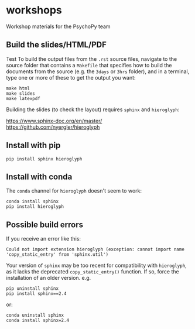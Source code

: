# workshops
Workshop materials for the PsychoPy team

## Build the slides/HTML/PDF

Test To build the output files from the `.rst` source files, navigate to the source folder that contains a `Makefile` that specifies how to build the documents from the source (e.g. the `3days` or `3hrs` folder), and in a terminal, type one or more of these to get the output you want:

    make html
    make slides
    make latexpdf

Building the slides (to check the layout) requires `sphinx` and `hieroglyph`:

https://www.sphinx-doc.org/en/master/
https://github.com/nyergler/hieroglyph

## Install with pip

    pip install sphinx hieroglyph

## Install with conda
The `conda` channel for `hieroglyph` doesn't seem to work:

    conda install sphinx
    pip install hieroglyph

## Possible build errors
If you receive an error like this:

    Could not import extension hieroglyph (exception: cannot import name 'copy_static_entry' from 'sphinx.util')

Your version of `sphinx` may be too recent for compatibility with `hieroglyph`, as it lacks the deprecated `copy_static_entry()` function. If so, force the installation of an older version. e.g.

    pip uninstall sphinx
    pip install sphinx==2.4

or:

    conda uninstall sphinx
    conda install sphinx=2.4

